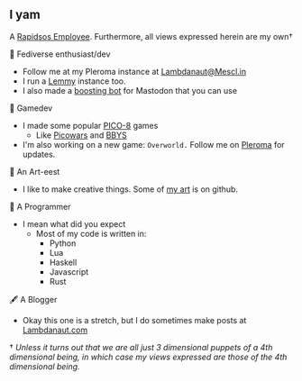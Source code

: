 I yam
-----

A [Rapidsos Employee](https://rapidsos.com/). Furthermore, all views expressed herein are my own†

🏩 Fediverse enthusiast/dev
* Follow me at my Pleroma instance at [Lambdanaut@Mescl.in](https://mescl.in/@lambdanaut)
* I run a [Lemmy](https://coldcom.press/) instance too. 
* I also made a [boosting bot](https://github.com/Lambdanaut/Rebooster) for Mastodon that you can use

👾 Gamedev
* I made some popular [PICO-8](https://www.lexaloffle.com/) games
  * Like [Picowars](https://github.com/Lambdanaut/Picowars) and [BBYS](https://github.com/Lambdanaut/BBYS)
* I'm also working on a new game: `Overworld.` Follow me on [Pleroma](https://mescl.in/@lambdanaut) for updates. 

🎨 An Art-eest
* I like to make creative things. Some of [my art](https://github.com/Lambdanaut/art) is on github.

💾 A Programmer
* I mean what did you expect
  * Most of my code is written in:
    * Python
    * Lua
    * Haskell
    * Javascript
    * Rust

🖋 A Blogger
* Okay this one is a stretch, but I do sometimes make posts at [Lambdanaut.com](https://lambdanaut.com)



† *Unless it turns out that we are all just 3 dimensional puppets of a 4th dimensional being, in which case my views expressed are those of the 4th dimensional being.*